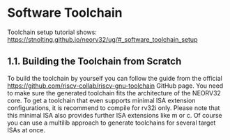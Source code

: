 # Software Toolchain

Toolchain setup tutorial shows: https://stnolting.github.io/neorv32/ug/#_software_toolchain_setup

## **1.1.** Building the Toolchain from Scratch
To build the toolchain by yourself you can follow the guide from the official https://github.com/riscv-collab/riscv-gnu-toolchain GitHub page. You need to make sure the generated toolchain fits the architecture of the NEORV32 core. To get a toolchain that even supports minimal ISA extension configurations, it is recommend to compile for rv32i only. Please note that this minimal ISA also provides further ISA extensions like m or c. Of course you can use a multilib approach to generate toolchains for several target ISAs at once.

<!-- riscv-gnu-toolchain$ ./configure --prefix=/opt/riscv --with-arch=rv32i --with-abi=ilp32
riscv-gnu-toolchain$ make -->
